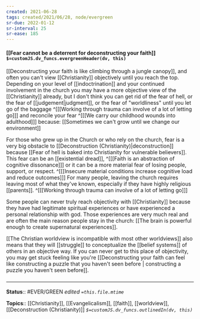 ```yaml
---
created: 2021-06-28
tags: created/2021/06/28, node/evergreen
sr-due: 2022-01-12
sr-interval: 25
sr-ease: 185
---
```


#### [[Fear cannot be a deterrent for deconstructing your faith]] `$=customJS.dv_funcs.evergreenHeader(dv, this)`

[[Deconstructing your faith is like climbing through a jungle canopy]], and often you can't view [[Christianity]] objectively until you reach the top.
Depending on your level of [[indoctrination]] and your continued involvement in the church you may have a more objective view of the [[Christianity]] already,
but I don't think you can get rid of the fear of hell,
or the fear of [[judgement|judgment]],
or the fear of "worldliness"
until you let go of 
the baggage ^[[[Working through trauma can involve of a lot of letting go]]]
and reconcile your fear ^[[[We carry our childhood wounds into adulthood]]]
because: [[Sometimes we can't grow until we change our environment]] 

For those who grew up in the Church or who rely on the church, fear is a very big obstacle to [[Deconstruction (Christianity)|deconstruction]] because [[Fear of hell is baked into Christianity for vulnerable believers]].
This fear can be an [[existential dread]],
^[[[Faith is an abstraction of cognitive dissonance]]] 
or it can be a more material fear of losing people, support, or respect.
^[[[Insecure material conditions increase cognitive load and reduce outcomes]]]
For many people, leaving the church requires leaving most of what they've known,
especially if they have highly religious [[parents]].
^[[[Working through trauma can involve of a lot of letting go]]]

Some people can never truly reach objectivity with [[Christianity]] because they have had legitimate spiritual experiences or have experienced a personal relationship with god. Those experiences are very much real and are often the main reason people stay in the church: [[The brain is powerful enough to create supernatural experiences]]. 

[[The Christian worldview is incompatible with most other worldviews]] also means that they will [[struggle]] to conceptualize the [[belief systems]] of others in an objective way. 
If you can never get to this place of objectivity, you may get stuck feeling like you're [[Deconstructing your faith can feel like constructing a puzzle that you haven't seen before | constructing a puzzle you haven't seen before]].

### <hr class="footnote"/>

**Status**:: #EVER/GREEN 
*edited `=this.file.mtime`*

**Topics**:: [[Christianity]], [[Evangelicalism]], [[faith]], [[worldview]], [[Deconstruction (Christianity)]] 
*`$=customJS.dv_funcs.outlinedIn(dv, this)`*
